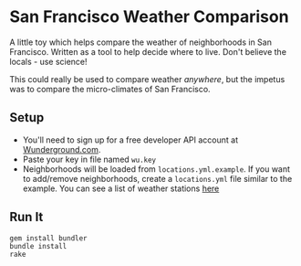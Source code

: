 San Francisco Weather Comparison
=================================
A little toy which helps compare the weather of neighborhoods in San Francisco.  Written as a tool to help decide where to live.
Don't believe the locals - use science!

This could really be used to compare weather *anywhere*, but the impetus was to compare the micro-climates of San Francisco.


Setup
-----
* You'll need to sign up for a free developer API account at [Wunderground.com](http://www.wunderground.com/weather/api "Wunderground").
* Paste your key in file named `wu.key`
* Neighborhoods will be loaded from `locations.yml.example`.  If you want to add/remove neighborhoods, create a `locations.yml` file similar to the example.  You can see a list of weather stations [here](http://www.wunderground.com/weatherstation/ListStations.asp?selectedState=CA&selectedCountry=United+States)

Run It
------

    gem install bundler
    bundle install
    rake
